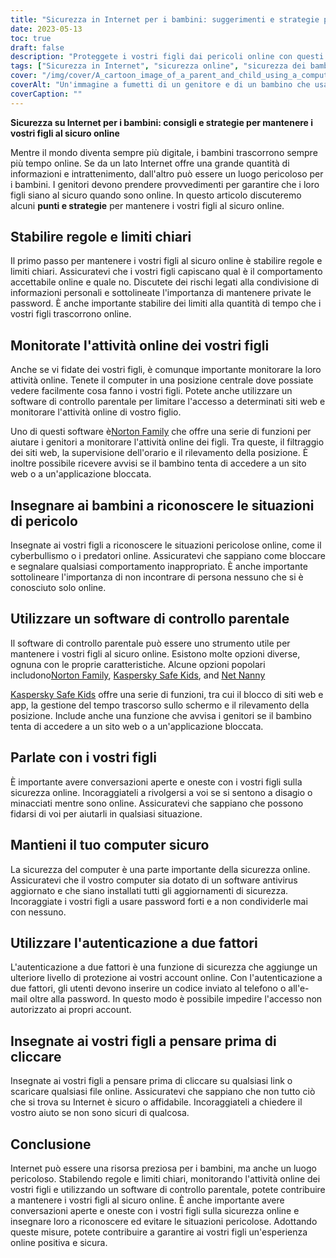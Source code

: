 ```yaml
---
title: "Sicurezza in Internet per i bambini: suggerimenti e strategie per mantenere i vostri figli al sicuro online"
date: 2023-05-13
toc: true
draft: false
description: "Proteggete i vostri figli dai pericoli online con questi consigli e strategie di sicurezza su Internet."
tags: ["Sicurezza in Internet", "sicurezza online", "sicurezza dei bambini", "controlli parentali", "cyberbullismo", "alfabetizzazione digitale", "predatori online", "social media", "gioco", "dispositivi mobili", "privacy", "sicurezza", "uso sicuro di Internet", "Consigli per la sicurezza in Internet", "proteggere i bambini online", "genitorialità nell'era digitale", "privacy online per i bambini", "pericoli online per i bambini", "abitudini di internet sicure", "educazione alla sicurezza in Internet"]
cover: "/img/cover/A_cartoon_image_of_a_parent_and_child_using_a_computer.png"
coverAlt: "Un'immagine a fumetti di un genitore e di un bambino che usano insieme il computer, con il bambino che tiene in mano una lente di ingrandimento e il genitore che indica lo schermo."
coverCaption: ""
---
```


**Sicurezza su Internet per i bambini: consigli e strategie per mantenere i vostri figli al sicuro online**

Mentre il mondo diventa sempre più digitale, i bambini trascorrono sempre più tempo online. Se da un lato Internet offre una grande quantità di informazioni e intrattenimento, dall'altro può essere un luogo pericoloso per i bambini. I genitori devono prendere provvedimenti per garantire che i loro figli siano al sicuro quando sono online. In questo articolo discuteremo alcuni **punti e strategie** per mantenere i vostri figli al sicuro online.

## Stabilire regole e limiti chiari

Il primo passo per mantenere i vostri figli al sicuro online è stabilire regole e limiti chiari. Assicuratevi che i vostri figli capiscano qual è il comportamento accettabile online e quale no. Discutete dei rischi legati alla condivisione di informazioni personali e sottolineate l'importanza di mantenere private le password. È anche importante stabilire dei limiti alla quantità di tempo che i vostri figli trascorrono online.

## Monitorate l'attività online dei vostri figli

Anche se vi fidate dei vostri figli, è comunque importante monitorare la loro attività online. Tenete il computer in una posizione centrale dove possiate vedere facilmente cosa fanno i vostri figli. Potete anche utilizzare un software di controllo parentale per limitare l'accesso a determinati siti web e monitorare l'attività online di vostro figlio.

Uno di questi software è[Norton Family](https://us.norton.com/norton-family-premier) che offre una serie di funzioni per aiutare i genitori a monitorare l'attività online dei figli. Tra queste, il filtraggio dei siti web, la supervisione dell'orario e il rilevamento della posizione. È inoltre possibile ricevere avvisi se il bambino tenta di accedere a un sito web o a un'applicazione bloccata.

## Insegnare ai bambini a riconoscere le situazioni di pericolo

Insegnate ai vostri figli a riconoscere le situazioni pericolose online, come il cyberbullismo o i predatori online. Assicuratevi che sappiano come bloccare e segnalare qualsiasi comportamento inappropriato. È anche importante sottolineare l'importanza di non incontrare di persona nessuno che si è conosciuto solo online.

## Utilizzare un software di controllo parentale

Il software di controllo parentale può essere uno strumento utile per mantenere i vostri figli al sicuro online. Esistono molte opzioni diverse, ognuna con le proprie caratteristiche. Alcune opzioni popolari includono[Norton Family](https://us.norton.com/norton-family-premier), [Kaspersky Safe Kids](https://www.kaspersky.com/safe-kids), and [Net Nanny](https://www.netnanny.com/)

[Kaspersky Safe Kids](https://www.kaspersky.com/safe-kids) offre una serie di funzioni, tra cui il blocco di siti web e app, la gestione del tempo trascorso sullo schermo e il rilevamento della posizione. Include anche una funzione che avvisa i genitori se il bambino tenta di accedere a un sito web o a un'applicazione bloccata.

## Parlate con i vostri figli

È importante avere conversazioni aperte e oneste con i vostri figli sulla sicurezza online. Incoraggiateli a rivolgersi a voi se si sentono a disagio o minacciati mentre sono online. Assicuratevi che sappiano che possono fidarsi di voi per aiutarli in qualsiasi situazione.

## Mantieni il tuo computer sicuro

La sicurezza del computer è una parte importante della sicurezza online. Assicuratevi che il vostro computer sia dotato di un software antivirus aggiornato e che siano installati tutti gli aggiornamenti di sicurezza. Incoraggiate i vostri figli a usare password forti e a non condividerle mai con nessuno.

## Utilizzare l'autenticazione a due fattori

L'autenticazione a due fattori è una funzione di sicurezza che aggiunge un ulteriore livello di protezione ai vostri account online. Con l'autenticazione a due fattori, gli utenti devono inserire un codice inviato al telefono o all'e-mail oltre alla password. In questo modo è possibile impedire l'accesso non autorizzato ai propri account.

## Insegnate ai vostri figli a pensare prima di cliccare

Insegnate ai vostri figli a pensare prima di cliccare su qualsiasi link o scaricare qualsiasi file online. Assicuratevi che sappiano che non tutto ciò che si trova su Internet è sicuro o affidabile. Incoraggiateli a chiedere il vostro aiuto se non sono sicuri di qualcosa.

## Conclusione

Internet può essere una risorsa preziosa per i bambini, ma anche un luogo pericoloso. Stabilendo regole e limiti chiari, monitorando l'attività online dei vostri figli e utilizzando un software di controllo parentale, potete contribuire a mantenere i vostri figli al sicuro online. È anche importante avere conversazioni aperte e oneste con i vostri figli sulla sicurezza online e insegnare loro a riconoscere ed evitare le situazioni pericolose. Adottando queste misure, potete contribuire a garantire ai vostri figli un'esperienza online positiva e sicura.
